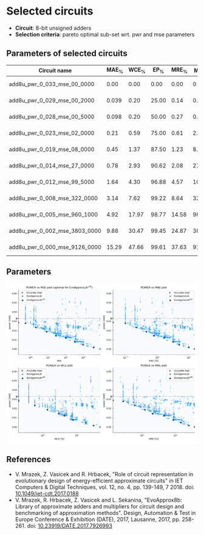 
Selected circuits
===================
 - **Circuit**: 8-bit unsigned adders
 - **Selection criteria**: pareto optimal sub-set wrt. pwr and mse parameters

Parameters of selected circuits
----------------------------

| Circuit name | MAE<sub>%</sub> | WCE<sub>%</sub> | EP<sub>%</sub> | MRE<sub>%</sub> | MSE | Download |
| --- |  --- | --- | --- | --- | --- | --- | 
| add8u_pwr_0_033_mse_00_0000 | 0.00 | 0.00 | 0.00 | 0.00 | 0 |  [[Verilog<sub>generic</sub>](add8u_pwr_0_033_mse_00_0000_gen.v)]  [[C](add8u_pwr_0_033_mse_00_0000.c)] |
| add8u_pwr_0_029_mse_00_2000 | 0.039 | 0.20 | 25.00 | 0.14 | 0.2 |   [[Verilog<sub>PDK45</sub>](add8u_pwr_0_029_mse_00_2000_pdk45.v)] [[C](add8u_pwr_0_029_mse_00_2000.c)] |
| add8u_pwr_0_028_mse_00_5000 | 0.098 | 0.20 | 50.00 | 0.27 | 0.5 |  [[Verilog<sub>generic</sub>](add8u_pwr_0_028_mse_00_5000_gen.v)]  [[C](add8u_pwr_0_028_mse_00_5000.c)] |
| add8u_pwr_0_023_mse_02_0000 | 0.21 | 0.59 | 75.00 | 0.61 | 2.0 |  [[Verilog<sub>generic</sub>](add8u_pwr_0_023_mse_02_0000_gen.v)]  [[C](add8u_pwr_0_023_mse_02_0000.c)] |
| add8u_pwr_0_019_mse_08_0000 | 0.45 | 1.37 | 87.50 | 1.23 | 8.0 |   [[Verilog<sub>PDK45</sub>](add8u_pwr_0_019_mse_08_0000_pdk45.v)] [[C](add8u_pwr_0_019_mse_08_0000.c)] |
| add8u_pwr_0_014_mse_27_0000 | 0.78 | 2.93 | 90.62 | 2.08 | 27 |   [[Verilog<sub>PDK45</sub>](add8u_pwr_0_014_mse_27_0000_pdk45.v)] [[C](add8u_pwr_0_014_mse_27_0000.c)] |
| add8u_pwr_0_012_mse_99_5000 | 1.64 | 4.30 | 96.88 | 4.57 | 100 |  [[Verilog<sub>generic</sub>](add8u_pwr_0_012_mse_99_5000_gen.v)]  [[C](add8u_pwr_0_012_mse_99_5000.c)] |
| add8u_pwr_0_008_mse_322_0000 | 3.14 | 7.62 | 99.22 | 8.64 | 322 |  [[Verilog<sub>generic</sub>](add8u_pwr_0_008_mse_322_0000_gen.v)]  [[C](add8u_pwr_0_008_mse_322_0000.c)] |
| add8u_pwr_0_005_mse_960_1000 | 4.92 | 17.97 | 98.77 | 14.58 | 960 |  [[Verilog<sub>generic</sub>](add8u_pwr_0_005_mse_960_1000_gen.v)]  [[C](add8u_pwr_0_005_mse_960_1000.c)] |
| add8u_pwr_0_002_mse_3803_0000 | 9.88 | 30.47 | 99.45 | 24.87 | 3803 |  [[Verilog<sub>generic</sub>](add8u_pwr_0_002_mse_3803_0000_gen.v)]  [[C](add8u_pwr_0_002_mse_3803_0000.c)] |
| add8u_pwr_0_000_mse_9126_0000 | 15.29 | 47.66 | 99.61 | 37.63 | 9126 |  [[Verilog<sub>generic</sub>](add8u_pwr_0_000_mse_9126_0000_gen.v)]  [[C](add8u_pwr_0_000_mse_9126_0000.c)] |
    
Parameters
--------------
![Parameters figure](fig.png)

References
--------------
   - V. Mrazek, Z. Vasicek and R. Hrbacek, "Role of circuit representation in evolutionary design of energy-efficient approximate circuits" in IET Computers & Digital Techniques, vol. 12, no. 4, pp. 139-149, 7 2018. doi: [10.1049/iet-cdt.2017.0188](https://dx.doi.org/10.1049/iet-cdt.2017.0188)
   - V. Mrazek, R. Hrbacek, Z. Vasicek and L. Sekanina, "EvoApprox8b: Library of approximate adders and multipliers for circuit design and benchmarking of approximation methods". Design, Automation & Test in Europe Conference & Exhibition (DATE), 2017, Lausanne, 2017, pp. 258-261. doi: [10.23919/DATE.2017.7926993](https://dx.doi.org/10.23919/DATE.2017.7926993)

             